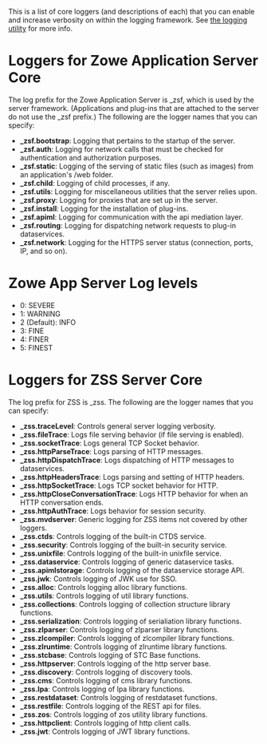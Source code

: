 This is a list of core loggers (and descriptions of each) that you can enable and increase verbosity on within the logging framework. See [the logging utility](mvd-logutility.md) for more info.

# Loggers for Zowe Application Server Core
The log prefix for the Zowe Application Server is _zsf, which is used by the server framework. (Applications and plug-ins that are attached to the server do not use the _zsf prefix.)
The following are the logger names that you can specify:
* **_zsf.bootstrap**: Logging that pertains to the startup of the server.
* **_zsf.auth**: Logging for network calls that must be checked for authentication and authorization purposes.
* **_zsf.static**: Logging of the serving of static files (such as images) from an application's /web folder.
* **_zsf.child**: Logging of child processes, if any.
* **_zsf.utils**: Logging for miscellaneous utilities that the server relies upon.
* **_zsf.proxy**: Logging for proxies that are set up in the server.
* **_zsf.install**: Logging for the installation of plug-ins.
* **_zsf.apiml**: Logging for communication with the api mediation layer.
* **_zsf.routing**: Logging for dispatching network requests to plug-in dataservices.
* **_zsf.network**: Logging for the HTTPS server status (connection, ports, IP, and so on).

# Zowe App Server Log levels
* 0: SEVERE
* 1: WARNING
* 2 (Default): INFO
* 3: FINE
* 4: FINER
* 5: FINEST


# Loggers for ZSS Server Core
The log prefix for ZSS is _zss. The following are the logger names that you can specify:
* **_zss.traceLevel**: Controls general server logging verbosity.
* **_zss.fileTrace**: Logs file serving behavior (if file serving is enabled).
* **_zss.socketTrace**: Logs general TCP Socket behavior.
* **_zss.httpParseTrace**: Logs parsing of HTTP messages.
* **_zss.httpDispatchTrace**: Logs dispatching of HTTP messages to dataservices.
* **_zss.httpHeadersTrace**: Logs parsing and setting of HTTP headers.
* **_zss.httpSocketTrace**: Logs TCP socket behavior for HTTP.
* **_zss.httpCloseConversationTrace**: Logs HTTP behavior for when an HTTP conversation ends.
* **_zss.httpAuthTrace**: Logs behavior for session security.
* **_zss.mvdserver**: Generic logging for ZSS items not covered by other loggers.
* **_zss.ctds**: Controls logging of the built-in CTDS service.
* **_zss.security**: Controls logging of the built-in security service.
* **_zss.unixfile**: Controls logging of the built-in unixfile service.
* **_zss.dataservice**: Controls logging of generic dataservice tasks.
* **_zss.apimlstorage**: Controls logging of the dataservice storage API.
* **_zss.jwk**: Controls logging of JWK use for SSO.
* **_zss.alloc**: Controls logging alloc library functions.
* **_zss.utils**: Controls logging of util library functions.
* **_zss.collections**: Controls logging of collection structure library functions.
* **_zss.serialization**: Controls logging of serialiation library functions.
* **_zss.zlparser**: Controls logging of zlparser library functions.
* **_zss.zlcompiler**: Controls logging of zlcompiler library functions.
* **_zss.zlruntime**: Controls logging of zlruntime library functions.
* **_zss.stcbase**: Controls logging of STC Base functions.
* **_zss.httpserver**: Controls logging of the http server base.
* **_zss.discovery**: Controls logging of discovery tools.
* **_zss.cms**: Controls logging of cms library functions.
* **_zss.lpa**: Controls logging of lpa library functions.
* **_zss.restdataset**: Controls logging of restdataset functions.
* **_zss.restfile**: Controls logging of the REST api for files.
* **_zss.zos**: Controls logging of zos utility library functions.
* **_zss.httpclient**: Controls logging of http client calls.
* **_zss.jwt**: Controls logging of JWT library functions.
